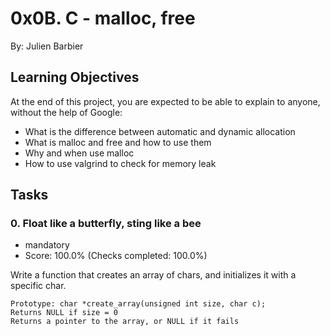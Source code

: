 # 0x0B. C - malloc, free
By: Julien Barbier

## Learning Objectives
At the end of this project, you are expected to be able to explain to anyone, without the help of Google:

- What is the difference between automatic and dynamic allocation
- What is malloc and free and how to use them
- Why and when use malloc
- How to use valgrind to check for memory leak

## Tasks
### 0. Float like a butterfly, sting like a bee
- mandatory
- Score: 100.0% (Checks completed: 100.0%)

Write a function that creates an array of chars, and initializes it with a specific char.

	Prototype: char *create_array(unsigned int size, char c);
	Returns NULL if size = 0
	Returns a pointer to the array, or NULL if it fails
